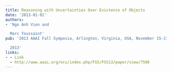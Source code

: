 ```yaml
---
title: Reasoning with Uncertainties Over Existence of Objects
date: '2013-01-01'
authors:
- 'Ngo Anh Vien and

  Marc Toussaint'
pub: '2013 AAAI Fall Symposia, Arlington, Virginia, USA, November 15-17,

  2013'
links:
- - Link
  - http://www.aaai.org/ocs/index.php/FSS/FSS13/paper/view/7586
---
```

